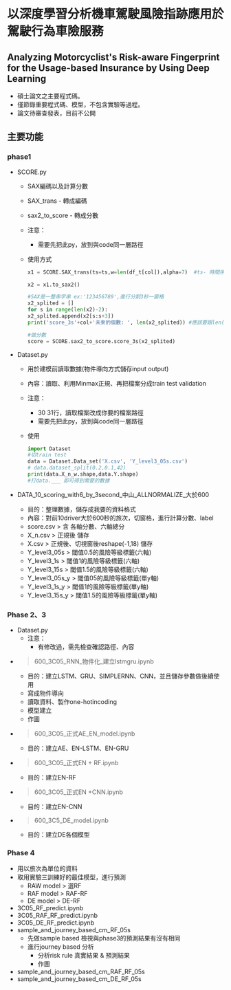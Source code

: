 # 以深度學習分析機車駕駛風險指跡應用於駕駛行為車險服務
## Analyzing Motorcyclist's Risk-aware Fingerprint for the Usage-based Insurance by Using Deep Learning
- 碩士論文之主要程式碼。
- 僅節錄重要程式碼、模型，不包含實驗等過程。
- 論文待審查發表，目前不公開






## 主要功能
### phase1
- SCORE.py
    - SAX編碼以及計算分數
    - SAX_trans - 轉成編碼
    - sax2_to_score - 轉成分數
    - 注意：
        - 需要先把此py，放到與code同一層路徑
    - 使用方式
        
        ```python
        x1 = SCORE.SAX_trans(ts=ts,w=len(df_t[col]),alpha=7)  #ts- 時間序列 w- 間隔 #alpha - 分幾級
        
        x2 = x1.to_sax2()
        
        #SAX是一整串字串 ex:'123456789',進行分割3秒一窗格
        x2_splited = []
        for s in range(len(x2)-2):
        x2_splited.append(x2[s:s+3])
        print('score_3s'+col+'未來的個數: ', len(x2_splited)) #應該要跟len(data_3s)一樣
        
        #做分數
        score = SCORE.sax2_to_score.score_3s(x2_splited)
        ```
- Dataset.py
    - 用於建模前讀取數據(物件導向方式儲存input output)
    - 內容：讀取、利用Minmax正規、再把檔案分成train test validation
    - 注意：
        - 30 31行，讀取檔案改成你要的檔案路徑
        - 需要先把此py，放到與code同一層路徑
    - 使用
        
        ```python
        import Dataset
        #切train test
        data = Dataset.Data_set('X.csv', 'Y_level3_05s.csv')
        # data.dataset_split(0.2,0.1,42)
        print(data.X_n_w.shape,data.Y.shape)
        #打data.___ 即可得到需要的數據
        ```
        
- DATA_10_scoring_with6_by_3second_中山_ALLNORMALIZE_大於600
    - 目的：整理數據，儲存成我要的資料格式
    - 內容：對前10driver大於600秒的旅次，切窗格，進行計算分數、label
    - score.csv > 含 各軸分數、六軸總分
    - X_n.csv > 正規後 儲存
    - X.csv > 正規後、切視窗後reshape(-1,18) 儲存
    - Y_level3_05s > 閾值0.5的風險等級標籤(六軸)
    - Y_level3_1s > 閾值1的風險等級標籤(六軸)
    - Y_level3_15s > 閾值1.5的風險等級標籤(六軸)
    - Y_level3_05s_y > 閾值05的風險等級標籤(單y軸)
    - Y_level3_1s_y > 閾值1的風險等級標籤(單y軸)
    - Y_level3_15s_y > 閾值1.5的風險等級標籤(單y軸)

### Phase 2、3

- Dataset.py
    - 注意：
        - 有修改過，需先檢查確認路徑、內容
- >600_3C05_RNN_物件化_建立lstmgru.ipynb
    - 目的：建立LSTM、GRU、SIMPLERNN、CNN，並且儲存參數做後續使用
    - 寫成物件導向
    - 讀取資料、製作one-hotincoding
    - 模型建立
    - 作圖
- >600_3C05_正式AE_EN_model.ipynb
    - 目的：建立AE、EN-LSTM、EN-GRU
- >600_3C05_正式EN + RF.ipynb
    - 目的：建立EN-RF
- >600_3C05_正式EN +CNN.ipynb
    - 目的：建立EN-CNN
- >600_3C5_DE_model.ipynb
    - 目的：建立DE各個模型

### Phase 4

- 用以旅次為單位的資料
- 取用實驗三訓練好的最佳模型，進行預測
    - RAW model > 選RF
    - RAF model > RAF-RF
    - DE model > DE-RF
- 3C05_RF_predict.ipynb
- 3C05_RAF_RF_predict.ipynb
- 3C05_DE_RF_predict.ipynb
- sample_and_journey_based_cm_RF_05s
    - 先做sample based 檢視與phase3的預測結果有沒有相同
    - 進行journey based 分析
        - 分析risk rule 真實結果 & 預測結果
        - 作圖
- sample_and_journey_based_cm_RAF_RF_05s
- sample_and_journey_based_cm_DE_RF_05s
